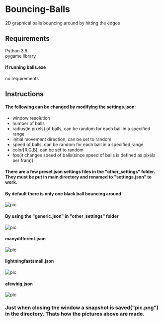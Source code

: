 # Bouncing-Balls
2D graphical balls bouncing around by hitting the edges

## Requirements
Python 3.6  
pygame library  
#### If running balls.exe
no requirements

## Instructions
#### The following can be changed by modifying the settings.json:
- window resolution
- number of balls
- radius(in pixels) of balls, can be random for each ball in a specified range
- initial movement direction, can be set to random
- speed of balls, can be random for each ball in a specified range
- color[R,G,B], can be set to random
- fps(it changes speed of balls(since speed of balls is defined as pixels per fram))
#### There are a few preset json settings files in the "other_settings" folder. They must be put in main directory and renamed to "settings.json" to work.
#### By default there is only one black ball bouncing around
![pic](https://user-images.githubusercontent.com/21978255/35055349-af1798e0-fbb7-11e7-977c-a8adcfb9bf94.png)
#### By using the "generic.json" in "other_settings" folder
![pic](https://user-images.githubusercontent.com/21978255/35056080-841189ec-fbb9-11e7-91f0-2035c84969f5.png)
#### manydifferent.json
![pic](https://user-images.githubusercontent.com/21978255/35057770-a4c84374-fbbe-11e7-9541-c5bedc28988f.png)
#### lightningfastsmall.json
![pic](https://user-images.githubusercontent.com/21978255/35058073-7aff9f96-fbbf-11e7-9afa-ef3e86591f47.png)
#### afewbig.json
![pic](https://user-images.githubusercontent.com/21978255/35057834-d34fa598-fbbe-11e7-98d8-207f516a5874.png)
### Just when closing the window a snapshot is saved("pic.png") in the directory. Thats how the pictures above are made.



